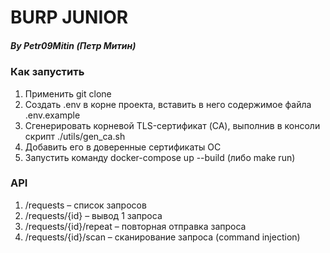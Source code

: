 <h1>BURP JUNIOR</h1>

<h5>By Petr09Mitin (Петр Митин)</h5>

<h3>Как запустить</h3>
<ol>
  <li>Применить git clone</li>
  <li>Создать .env в корне проекта, вставить в него содержимое файла .env.example</li>
  <li>Сгенерировать корневой TLS-сертификат (CA), выполнив в консоли скрипт ./utils/gen_ca.sh</li>
  <li>Добавить его в доверенные сертификаты ОС</li>
  <li>Запустить команду docker-compose up --build (либо make run)</li>
</ol>

<h3>API</h3>
<ol>
  <li>/requests – список запросов</li>
  <li>/requests/{id} – вывод 1 запроса</li>
  <li>/requests/{id}/repeat – повторная отправка запроса</li>
  <li>/requests/{id}/scan – сканирование запроса (command injection)</li>
</ol>
